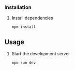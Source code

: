### Installation

1. Install dependencies
   ```
   npm install
   ```

## Usage

1. Start the development server
   ```
   npm run dev
   ```
